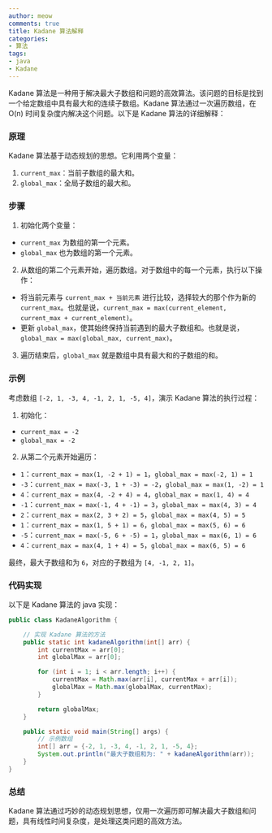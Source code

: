 ```yaml
---
author: meow
comments: true
title: Kadane 算法解释
categories:
- 算法
tags:
- java
- Kadane
---
```


Kadane 算法是一种用于解决最大子数组和问题的高效算法。该问题的目标是找到一个给定数组中具有最大和的连续子数组。Kadane 算法通过一次遍历数组，在 O(n) 时间复杂度内解决这个问题。以下是 Kadane 算法的详细解释：

### 原理
Kadane 算法基于动态规划的思想。它利用两个变量：
1. `current_max`：当前子数组的最大和。
2. `global_max`：全局子数组的最大和。

### 步骤
1. 初始化两个变量：
  - `current_max` 为数组的第一个元素。
  - `global_max` 也为数组的第一个元素。

2. 从数组的第二个元素开始，遍历数组。对于数组中的每一个元素，执行以下操作：
  - 将当前元素与 `current_max + 当前元素` 进行比较，选择较大的那个作为新的 `current_max`。也就是说，`current_max = max(current_element, current_max + current_element)`。
  - 更新 `global_max`，使其始终保持当前遇到的最大子数组和。也就是说，`global_max = max(global_max, current_max)`。

3. 遍历结束后，`global_max` 就是数组中具有最大和的子数组的和。

### 示例
考虑数组 `[-2, 1, -3, 4, -1, 2, 1, -5, 4]`，演示 Kadane 算法的执行过程：

1. 初始化：
  - `current_max = -2`
  - `global_max = -2`

2. 从第二个元素开始遍历：
  - `1`：`current_max = max(1, -2 + 1) = 1`，`global_max = max(-2, 1) = 1`
  - `-3`：`current_max = max(-3, 1 + -3) = -2`，`global_max = max(1, -2) = 1`
  - `4`：`current_max = max(4, -2 + 4) = 4`，`global_max = max(1, 4) = 4`
  - `-1`：`current_max = max(-1, 4 + -1) = 3`，`global_max = max(4, 3) = 4`
  - `2`：`current_max = max(2, 3 + 2) = 5`，`global_max = max(4, 5) = 5`
  - `1`：`current_max = max(1, 5 + 1) = 6`，`global_max = max(5, 6) = 6`
  - `-5`：`current_max = max(-5, 6 + -5) = 1`，`global_max = max(6, 1) = 6`
  - `4`：`current_max = max(4, 1 + 4) = 5`，`global_max = max(6, 5) = 6`

最终，最大子数组和为 `6`，对应的子数组为 `[4, -1, 2, 1]`。

### 代码实现
以下是 Kadane 算法的 java 实现：

```java
public class KadaneAlgorithm {

    // 实现 Kadane 算法的方法
    public static int kadaneAlgorithm(int[] arr) {
        int currentMax = arr[0];
        int globalMax = arr[0];

        for (int i = 1; i < arr.length; i++) {
            currentMax = Math.max(arr[i], currentMax + arr[i]);
            globalMax = Math.max(globalMax, currentMax);
        }

        return globalMax;
    }

    public static void main(String[] args) {
        // 示例数组
        int[] arr = {-2, 1, -3, 4, -1, 2, 1, -5, 4};
        System.out.println("最大子数组和为: " + kadaneAlgorithm(arr));
    }
}

```

### 总结
Kadane 算法通过巧妙的动态规划思想，仅用一次遍历即可解决最大子数组和问题，具有线性时间复杂度，是处理这类问题的高效方法。

